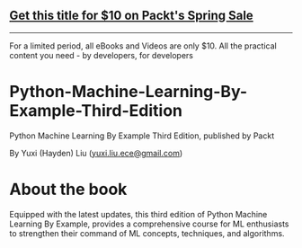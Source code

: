 ## [Get this title for $10 on Packt's Spring Sale](https://www.packt.com/B16326?utm_source=github&utm_medium=packt-github-repo&utm_campaign=spring_10_dollar_2022)
-----
For a limited period, all eBooks and Videos are only $10. All the practical content you need \- by developers, for developers

# Python-Machine-Learning-By-Example-Third-Edition
Python Machine Learning By Example Third Edition, published by Packt

By Yuxi (Hayden) Liu (yuxi.liu.ece@gmail.com)
# About the book 
Equipped with the latest updates, this third edition of Python Machine Learning By Example, provides a comprehensive course for ML enthusiasts to strengthen their command of ML concepts, techniques, and algorithms.
